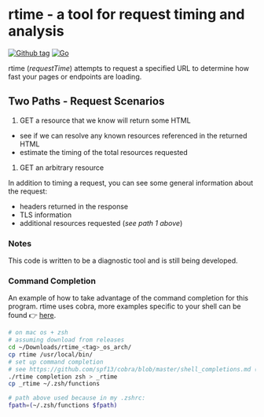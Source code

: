 # rtime - a tool for request timing and analysis
[![Github tag](https://badgen.net/github/tag/rdenson/rtime)](https://github.com/rdenson/rtime/tags/) [![Go](https://github.com/rdenson/rtime/actions/workflows/go-release.yml/badge.svg?branch=0.0.2-beta)](https://github.com/rdenson/rtime/actions/workflows/go-release.yml)

rtime (_requestTime_) attempts to request a specified URL to determine how fast
your pages or endpoints are loading.

## Two Paths - Request Scenarios
1. GET a resource that we know will return some HTML
  * see if we can resolve any known resources referenced in the returned HTML
  * estimate the timing of the total resources requested
1. GET an arbitrary resource

In addition to timing a request, you can see some general information about the
request:
* headers returned in the response
* TLS information
* additional resources requested (_see path 1 above_)

### Notes
This code is written to be a diagnostic tool and is still being developed.

### Command Completion
An example of how to take advantage of the command completion for this program.
rtime uses cobra, more examples specific to your shell can be found 👉  [here](https://github.com/spf13/cobra/blob/master/shell_completions.md).
```sh
# on mac os + zsh
# assuming download from releases
cd ~/Downloads/rtime_<tag>_os_arch/
cp rtime /usr/local/bin/
# set up command completion
# see https://github.com/spf13/cobra/blob/master/shell_completions.md (zsh section)
./rtime completion zsh > _rtime
cp _rtime ~/.zsh/functions

# path above used because in my .zshrc:
fpath=(~/.zsh/functions $fpath)
```
